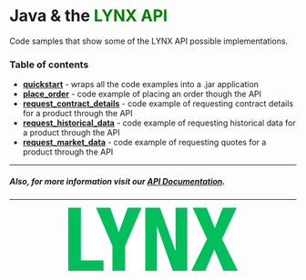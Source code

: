 # Java & the <span style="color:green">LYNX API</span> 

Code samples that show some of the LYNX API possible implementations.


### Table of contents
- [**quickstart**](https://github.com/lynxbroker/API-examples/tree/master/Java/quickstart) - wraps all the code examples into a .jar application
- [**place_order**](https://github.com/lynxbroker/API-examples/tree/master/Java/place_order) - code example of placing an order though the API
- [**request_contract_details**](https://github.com/lynxbroker/API-examples/tree/master/Java/request_contract_details) - code example of requesting contract details for a product through the API
- [**request_historical_data**](https://github.com/lynxbroker/API-examples/tree/master/Java/request_historical_data) - code example of requesting historical data for a product through the API
- [**request_market_data**](https://github.com/lynxbroker/API-examples/tree/master/Java/request_market_data) - code example of requesting quotes for a product through the API



---
##### Also, for more information visit our [API Documentation](https://lynxbroker.github.io/).
---

<p align="center">
  <img src="Java/place_order/images/logo_cover.svg">
</p>